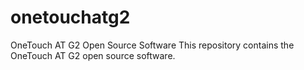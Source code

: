 # onetouchatg2
OneTouch AT G2 Open Source Software
This repository contains the OneTouch AT G2 open source software.
